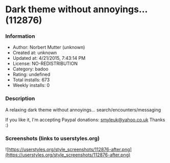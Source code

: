 # Dark theme without annoyings... (112876)

### Information
- Author: Norbert Mutter (unknown)
- Created at: unknown
- Updated at: 4/21/2015, 7:43:14 PM
- License: NO-REDISTRIBUTION
- Category: badoo
- Rating: undefined
- Total installs: 673
- Weekly installs: 0


### Description
A relaxing dark theme without annoyings...
search/encounters/messaging

If you like it, I'm accepting Paypal donations: smyleuk@yahoo.co.uk
Thanks :)


### Screenshots (links to userstyles.org)
![https://userstyles.org/style_screenshots/112876-after.png](https://userstyles.org/style_screenshots/112876-after.png)


